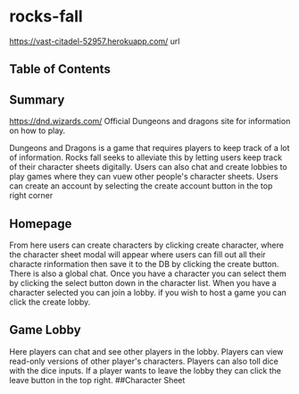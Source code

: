 # rocks-fall
https://vast-citadel-52957.herokuapp.com/ url
## Table of Contents
## Summary
  https://dnd.wizards.com/ Official Dungeons and dragons site for information on how to play.
  
  
  Dungeons and Dragons is a game that requires players to keep track of a lot of information. Rocks fall seeks to alleviate this by letting users keep track of their character sheets digitally. Users can also chat and create lobbies to play games where they can vuew other people's character sheets. Users can create an account by selecting the create account button in the top right corner

## Homepage
  From here users can create characters by clicking create character, where the character sheet modal will appear where users can fill out all their characte rinformation then save it to the DB by clicking the create button. There is also a global chat. Once you have a character you can select them by clicking the select button down in the character list. When you have a character selected you can join a lobby. if you wish to host a game you can click the create lobby.

## Game Lobby  
  Here players can chat and see other players in the lobby. Players can view read-only versions of other player's characters. Players can also toll dice with the dice inputs. If a player wants to leave the lobby they can click the leave button in the top right.
##Character Sheet  


